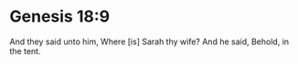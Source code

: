# Genesis 18:9

And they said unto him, Where [is] Sarah thy wife? And he said, Behold, in the tent.